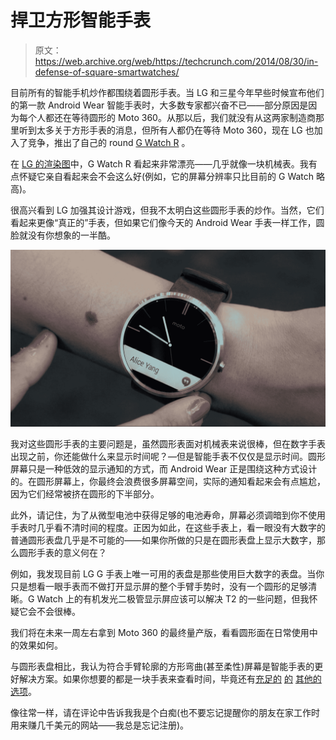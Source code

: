 # 捍卫方形智能手表 

> 原文：<https://web.archive.org/web/https://techcrunch.com/2014/08/30/in-defense-of-square-smartwatches/>

目前所有的智能手机炒作都围绕着圆形手表。当 LG 和三星今年早些时候宣布他们的第一款 Android Wear 智能手表时，大多数专家都兴奋不已——部分原因是因为每个人都还在等待圆形的 Moto 360。从那以后，我们就没有从这两家制造商那里听到太多关于方形手表的消息，但所有人都仍在等待 Moto 360，现在 LG 也加入了竞争，推出了自己的 round [G Watch R](https://web.archive.org/web/20221007135351/https://beta.techcrunch.com/2014/08/27/lg-g-watch-r/) 。

在 [LG 的渲染图](https://web.archive.org/web/20221007135351/http://www.lgnewsroom.com/newsroom/contents/64664)中，G Watch R 看起来非常漂亮——几乎就像一块机械表。我有点怀疑它亲自看起来会不会这么好(例如，它的屏幕分辨率只比目前的 G Watch 略高)。

很高兴看到 LG 加强其设计游戏，但我不太明白这些圆形手表的炒作。当然，它们看起来更像“真正的”手表，但如果它们像今天的 Android Wear 手表一样工作，圆脸就没有你想象的一半酷。

![screen-shot-2014-06-26-at-3-18-01-pm](img/4ba99d16c27f693cc2818da7440d4a91.png)

我对这些圆形手表的主要问题是，虽然圆形表面对机械表来说很棒，但在数字手表出现之前，你还能做什么来显示时间呢？—但是智能手表不仅仅是显示时间。圆形屏幕只是一种低效的显示通知的方式，而 Android Wear 正是围绕这种方式设计的。在圆形屏幕上，你最终会浪费很多屏幕空间，实际的通知看起来会有点尴尬，因为它们经常被挤在圆形的下半部分。

此外，请记住，为了从微型电池中获得足够的电池寿命，屏幕必须调暗到你不使用手表时几乎看不清时间的程度。正因为如此，在这些手表上，看一眼没有大数字的普通圆形表盘几乎是不可能的——如果你所做的只是在圆形表盘上显示大数字，那么圆形手表的意义何在？

例如，我发现目前 LG G 手表上唯一可用的表盘是那些使用巨大数字的表盘。当你只是想看一眼手表而不做打开显示屏的整个手臂手势时，没有一个圆形的足够清晰。G Watch 上的有机发光二极管显示屏应该可以解决 T2 的一些问题，但我怀疑它会不会很棒。

我们将在未来一周左右拿到 Moto 360 的最终量产版，看看圆形面在日常使用中的效果如何。

与圆形表盘相比，我认为符合手臂轮廓的方形弯曲(甚至柔性)屏幕是智能手表的更好解决方案。如果你想要的都是一块手表来查看时间，毕竟还有[充足的](https://web.archive.org/web/20221007135351/http://www.amazon.com/s/ref=wa_men_ln_sleek?rh=i%3Afashion-mens%2Cn%3A7141123011%2Cn%3A9715375011%2Cn%3A7147441011&bbn=9715375011&rw_html_to_wsrp=1) [的](https://web.archive.org/web/20221007135351/http://www.amazon.com/Girls-Watches/b/ref=sv_sl_fl_6358547011_4?ie=UTF8&node=6358547011) [其他的](https://web.archive.org/web/20221007135351/http://www.amazon.com/Womens-Watches/b/ref=sv_sl_fl_6358543011_4?ie=UTF8&node=6358543011) [选项](https://web.archive.org/web/20221007135351/http://www.amazon.com/Boys-Watches/b/ref=sv_sl_fl_6358551011_3?ie=UTF8&node=6358551011)。

像往常一样，请在评论中告诉我我是个白痴(也不要忘记提醒你的朋友在家工作时用来赚几千美元的网站——我总是忘记注册)。